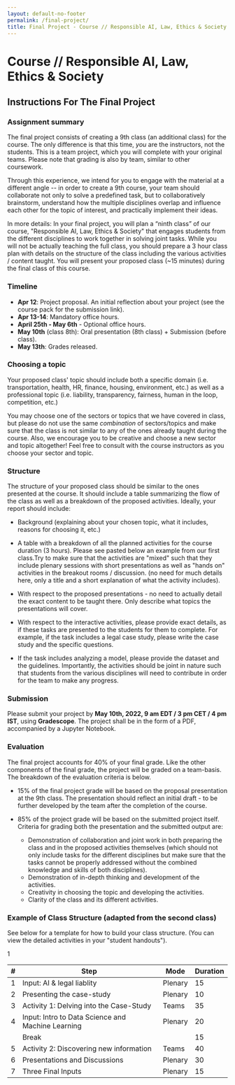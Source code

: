 ```yaml
---
layout: default-no-footer
permalink: /final-project/
title: Final Project - Course // Responsible AI, Law, Ethics & Society
---
```


# Course // Responsible AI, Law, Ethics & Society

## Instructions For The Final Project

### Assignment summary

The final project consists of creating a 9th class (an additional class) for the course. The only difference is that this time, *you* are the instructors, not the students.
This is a team project, which you will complete with your original teams. Please note that grading is also by team, similar to other coursework.


Through this experience, we intend for you to engage with the material at a different angle -- in order to create a 9th course, your team should collaborate not only to solve a predefined task, but to collaboratively brainstorm, understand how the multiple disciplines overlap and influence each other for the topic of interest, and practically implement their ideas. 


In more details:
In your final project, you will plan a “ninth class” of our course, "Responsible AI, Law, Ethics & Society" that engages students from the different disciplines to work together in solving joint tasks. While you will not be actually teaching the full class, you should prepare a 3 hour class plan with details on the structure of the class including the various activities / content taught.
You will present your proposed class (~15 minutes) during the final class of this course.  


### Timeline

* **Apr 12**: Project proposal. An initial reflection about your project (see the course pack for the submission link).
* **Apr 13-14**: Mandatory office hours.
* **April 25th - May 6th** - Optional office hours.
* **May 10th** (class 8th): Oral presentation (8th class) + Submission (before class).
* **May 13th**: Grades released.



### Choosing a topic

Your proposed class' topic should include both a specific domain (i.e. transportation, health, HR, finance, housing, environment,  etc.) as well as a professional topic (i.e. liability, transparency, fairness, human in the loop, competition, etc.)

You may choose one of the sectors or topics that we have covered in class, but please do not use the same *combination* of sectors/topics and make sure that the class is not similar to any of the ones already taught during the course. Also, we encourage you to be creative and choose a new sector and topic altogether! Feel free to consult with the course instructors as you choose your sector and topic. 

### Structure

The structure of your proposed class should be similar to the ones presented at the course. It should include a table summarizing the flow of the class as well as a breakdown of the proposed activities. Ideally, your report should include:

- Background (explaining about your chosen topic, what it includes, reasons for choosing it, etc.)

- A table with a breakdown of all the planned activities for the course duration (3 hours). Please see pasted below an example from our first class.Try to make sure that the activities are "mixed" such that they include plenary sessions with short presentations as well as "hands on" activities in the breakout rooms / discussion. (no need for much details here, only a title and a short explanation of what the activity includes).

- With respect to the proposed presentations - no need to actually detail the exact content to be taught there. Only describe what topics the presentations will cover.

- With respect to the interactive activities, please provide exact details, as if these tasks are presented to the students for them to complete.
For example, if the task includes a legal case study, please write the case study and the specific questions.

- If the task includes analyzing a model, please provide the dataset and the guidelines.
Importantly, the activities should be joint in nature such that students from the various disciplines will need to contribute in order for the team to make any progress.


### Submission

Please submit your project by **May 10th, 2022, 9 am EDT / 3 pm CET / 4 pm IST**, using **Gradescope**.
The project shall be in the form of a PDF, accompanied by a Jupyter Notebook. 



### Evaluation

The final project accounts for 40% of your final grade. Like the other components of the final grade, the project will be graded on a team-basis.  The breakdown of the evaluation criteria is below. 

- 15% of the final project grade will be based on the proposal presentation at the 9th class. The presentation should reflect an initial draft - to be further developed by the team after the completion of the course. 
- 85% of the project grade will be based on the submitted project itself. Criteria for grading both the presentation and the submitted output are:

  - Demonstration of collaboration and joint work in both preparing the class and in the proposed activities themselves (which should not only include tasks for the different disciplines but make sure that the tasks cannot be properly addressed without the combined knowledge and skills of both disciplines).
  - Demonstration of in-depth thinking and development of the activities.
  - Creativity in choosing the topic and developing the activities.
  - Clarity of the class and its different activities.


### Example of Class Structure (adapted from the second class)

See below for a template for how to build your class structure.  (You can view the detailed activities in your "student handouts").

<table>
<thead>
  <tr>
    <th>#</th>
    <th>Step</th>
    <th>Mode</th>
    <th>Duration</th>
  </tr>
</thead>
<tbody>
  <tr>
    <td>1</td>
    <td>Input: AI & legal liablity</td>
    <td>Plenary</td>
    <td>15</td>
  </tr>
  <tr>
    <td>2</td>
    <td>Presenting the case-study</td>
    <td>Plenary</td>
    <td>10</td>
  </tr>
  <tr>
    <td>3</td>
    <td>Activity 1: Delving into the Case-Study</td>
    <td>Teams</td>
    <td>35</td>
  </tr>
  <tr>
    <td>4</td>
    <td>Input: Intro to Data Science and Machine Learning</td>
    <td>Plenary</td>
    <td>20</td>
  </tr>
  </tr>
    <td></td>
    <td colspan="2">Break</td>
    <td>15</td>
  </tr>1 
   <tr>
    <td>5</td>
    <td>Activity 2: Discovering new information</td>
    <td>Teams</td>
    <td>40</td>
  <tr>
    <td>6</td>
    <td>Presentations and Discussions</td>
    <td>Plenary</td>
    <td>30</td>
  </tr>
  <tr>
    <td>7</td>
    <td>Three Final Inputs</td>
    <td>Plenary</td>
    <td>15</td>
  </tr>
</tbody>
</table>
